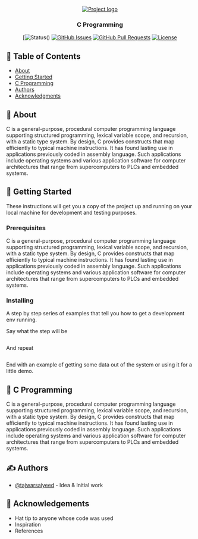 <p align="center">
  <a href="" rel="noopener">
 <img src="https://i.ibb.co/THPz18H/images.png" alt="Project logo"></a>
</p>
<h3 align="center">C Programming</h3>

<div align="center">

[![Status](https://img.shields.io/badge/status-active-success.svg)()
[![GitHub Issues](https://img.shields.io/github/issues/tajwarsaiyeed/C-Programming)]()
[![GitHub Pull Requests](https://img.shields.io/github/issues-pr/tajwarsaiyeed/C-Programming)]()
[![License](https://img.shields.io/badge/license-MIT-blue.svg)](/LICENSE)

</div>

## 📝 Table of Contents

- [About](#about)
- [Getting Started](#getting_started)
- [C Programming](#c_programming)
- [Authors](#authors)
- [Acknowledgments](#acknowledgement)

## 🧐 About <a name = "about"></a>

C is a general-purpose, procedural computer programming language supporting structured programming, lexical variable scope, and recursion, with a static type system. By design, C provides constructs that map efficiently to typical machine instructions. It has found lasting use in applications previously coded in assembly language. Such applications include operating systems and various application software for computer architectures that range from supercomputers to PLCs and embedded systems.

## 🏁 Getting Started <a name = "getting_started"></a>

These instructions will get you a copy of the project up and running on your local machine for development and testing purposes.

### Prerequisites

C is a general-purpose, procedural computer programming language supporting structured programming, lexical variable scope, and recursion, with a static type system. By design, C provides constructs that map efficiently to typical machine instructions. It has found lasting use in applications previously coded in assembly language. Such applications include operating systems and various application software for computer architectures that range from supercomputers to PLCs and embedded systems.

### Installing

A step by step series of examples that tell you how to get a development env running.

Say what the step will be

```

```

And repeat

```

```

End with an example of getting some data out of the system or using it for a little demo.

## 🎈 C Programming <a name="c_programming"></a>

C is a general-purpose, procedural computer programming language supporting structured programming, lexical variable scope, and recursion, with a static type system. By design, C provides constructs that map efficiently to typical machine instructions. It has found lasting use in applications previously coded in assembly language. Such applications include operating systems and various application software for computer architectures that range from supercomputers to PLCs and embedded systems.

## ✍️ Authors <a name = "authors"></a>

- [@tajwarsaiyeed]() - Idea & Initial work

## 🎉 Acknowledgements <a name = "acknowledgement"></a>

- Hat tip to anyone whose code was used
- Inspiration
- References
